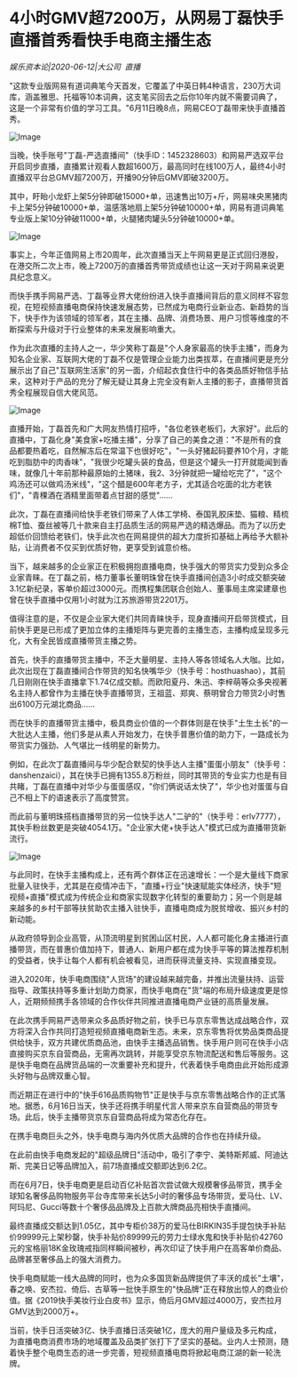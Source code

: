 # 4小时GMV超7200万，从网易丁磊快手直播首秀看快手电商主播生态

*娱乐资本论|2020-06-12|大公司 
                                                直播*

"这款专业版网易有道词典笔今天首发，它覆盖了中英日韩4种语言，230万大词库，涵盖雅思、托福等10本词典，这支笔买回去之后你10年内就不需要词典了，这是一个非常有价值的学习工具。"6月11日晚8点，网易CEO丁磊带来快手直播首秀。

![Image](http://pb3.pstatp.com/large/pgc-image/9035cc8ca85443d0982a196fe10a8cb8)

当晚，快手账号"丁磊-严选直播间"（快手ID：1452328603）和网易严选双平台开启同步直播，直播累计观看人数超1600万，最高同时在线100万人，最终4小时直播双平台总GMV超7200万，开播90分钟后GMV即破3200万。

其中，盱眙小龙虾上架5分钟即破15000+单，迅速售出10万+斤，网易味央黑猪肉卡上架5分钟破10000+单，温感落地扇上架5分钟破10000+单，网易有道词典笔专业版上架10分钟破11000+单，火腿猪肉罐头5分钟破10000+单。

![Image](http://pb3.pstatp.com/large/pgc-image/1a89a3d3e86847c58424e3c3bc613bd5)

事实上，今年正值网易上市20周年，此次直播当天上午网易更是正式回归港股，在港交所二次上市，晚上7200万的直播首秀带货成绩也让这一天对于网易来说更具纪念意义。

而快手携手网易严选、丁磊等业界大佬纷纷进入快手直播间背后的意义同样不容忽视，在短视频直播电商保持快速发展态势，已然成为电商行业新业态、新趋势的当下，快手作为该领域的领军者，其在主播、品牌、消费场景、用户习惯等维度的不断探索与升级对于行业整体的未来发展影响重大。

作为此次直播的主持人之一，华少笑称丁磊是"个人身家最高的快手主播"，而身为知名企业家、互联网大佬的丁磊不仅是管理企业能力出类拔萃，在直播间更是充分展示出了自己"互联网生活家"的另一面，介绍起衣食住行中的各类品质好物信手拈来，这种对于产品的充分了解无疑让其身上完全没有新人主播的影子，直播带货首秀全程展现自信大佬风范。

![Image](http://pb3.pstatp.com/large/pgc-image/aedb619a6103449e9d1b342aea7e2fde)

直播开始，丁磊首先和广大网友热情打招呼，"各位老铁老板们，大家好"。此后的直播中，丁磊化身"美食家+吃播主播"，分享了自己的美食之道："不是所有的食品都要热着吃，自然解冻后在常温下也很好吃"，"一头好猪起码要养10个月，才能吃到脂肪中的肉香味"，"我很少吃罐头装的食品，但是这个罐头一打开就能闻到香味，就像几十年前那种最原始的土猪味，我2、3分钟就把一罐给吃完了"，"这个鸡汤还可以做鸡汤米线"，"这个醋是600年老方子，尤其适合吃面的北方老铁们"，"青稞酒在酒精里面带着点甘甜的感觉"……

此次，丁磊在直播间给快手老铁们带来了人体工学椅、泰国乳胶床垫、猫粮、精梳棉T恤、蚕丝被等几十款来自主打品质生活的网易严选的精选爆品。而为了以历史超低价回馈给老铁们，快手此次也在网易提供的超大力度折扣基础上再给予大额补贴，让消费者不仅买到优质好物，更享受到诚意价格。

当下，越来越多的企业家正在积极拥抱直播电商，快手强大的带货实力受到众多企业家青睐。在丁磊之前，格力董事长董明珠曾在快手直播间创造3小时成交额突破3.1亿新纪录，客单价超过3000元。而携程集团联合创始人、董事局主席梁建章也曾在快手直播中仅用1小时就为江苏旅游带货2201万。

值得注意的是，不仅是企业家大佬们共同青睐快手，现身直播间开启带货模式，目前快手更是已形成了更加立体的主播矩阵与更完善的主播生态，主播构成呈现多元化，大有全民皆成直播带货主播之势。

首先，快手的直播带货主播中，不乏大量明星、主持人等各领域名人大咖。比如，此次出现在丁磊直播间合作带货的知名快嘴华少（快手号：hosthuashao），其前几日刚刚在快手直播拿下1.74亿成交额。而欧阳夏丹、朱迅、李梓萌等众多央视著名主持人都曾作为主播在快手直播带货，王祖蓝、郑爽、蔡明曾合力带货2小时售出6100万元湖北商品……

而在快手的直播带货主播中，极具商业价值的一个群体则是在快手"土生土长"的一大批达人主播，他们多是从素人开始发力，在快手普惠价值的助力下，一路成长为带货实力强劲、人气堪比一线明星的新势力。

例如，在此次丁磊直播间与华少配合默契的快手达人主播"蛋蛋小朋友"（快手号：danshenzaici），其在快手已拥有1355.8万粉丝，同时其带货的专业实力也是有目共睹，丁磊在直播中对华少与蛋蛋感叹，"你们俩说话太快了"，华少也对蛋蛋与自己不相上下的语速表示了高度赞赏。

而此前与董明珠搭档直播带货的另一位快手达人"二驴的"（快手号：erlv7777），其快手粉丝数更是突破4054.1万。"企业家大佬+快手达人"模式已成为直播带货新流行。

![Image](http://pb3.pstatp.com/large/pgc-image/5fbea110510445388672b0eada8f09f7)

与此同时，在快手主播构成上，还有两个群体正在迅速增长：一个是大量线下商家批量入驻快手，尤其是在疫情冲击下，"直播+行业"快速赋能实体经济，快手"短视频+直播"模式成为传统企业和商家实现数字化转型的重要助力；另一个则是越来越多的乡村干部等扶贫助农主播入驻快手，直播电商成为脱贫增收、振兴乡村的新动能。

从政府领导到企业高管，从顶流明星到贫困山区村民，人人都可能化身主播进行直播带货，而在普惠价值加持下，普通人、新用户都在成为快手平等的算法推荐机制的受益者，快手让每个人都有机会被看见，进而获得流量支持、实现直播变现。

进入2020年，快手电商围绕"人货场"的建设越来越完备，并推出流量扶持、运营指导、政策扶持等多重计划助力商家，而快手电商在"货"端的布局升级速度更是惊人，近期频频携手各领域的合作伙伴共同推进直播电商产业链的高质量发展。

在此次携手网易严选带来众多品质好物之前，快手已与京东零售达成战略合作，双方将深入合作共同打造短视频直播电商新生态。未来，京东零售将优势品类商品提供给快手，双方共建优质商品池，由快手主播选品销售。快手用户则可在快手小店直接购买京东自营商品，无需再次跳转，并能享受京东物流配送和售后等服务。这是快手电商在品牌货品端的一次重要补充和提升，代表着快手电商由此开始形成源头好物与品牌双重心智。

而近期正在进行中的"快手616品质购物节"正是快手与京东零售战略合作的正式落地。据悉，6月16日当天，快手还将携手明星代言人带来京东自营商品的带货专场。此后，快手主播带货京东自营商品将成为常态化存在。

在携手电商巨头之外，快手电商与海内外优质大品牌的合作也在持续升级。

在此前由快手电商发起的"超级品牌日"活动中，吸引了李宁、美特斯邦威、阿迪达斯、完美日记等品牌加入，前7场直播成交额即达到6.2亿。

而在6月7日，快手电商更是启动百亿补贴首次尝试做大规模奢侈品带货，携手全球知名奢侈品购物服务平台寺库带来长达5小时的奢侈品专场带货，爱马仕、LV、阿玛尼、Gucci等数十个奢侈品品牌及上百款大牌商品亮相快手直播间。

最终直播成交额达到1.05亿，其中专柜价38万的爱马仕BIRKIN35手提包快手补贴价99999元上架秒罄，快手补贴价89999元的劳力士绿水鬼和快手补贴价42760元的宝格丽18K金玫瑰戒指同样瞬间被秒，再次印证了快手用户在高客单价商品、品牌甚至奢侈品上的强大消费力。

快手电商赋能一线大品牌的同时，也为众多国货新品牌提供了丰沃的成长"土壤"，春之唤、安杰拉、倚后、古草等一批快手原生的"快品牌"正在释放出惊人的商业价值。据《2019快手美妆行业白皮书》显示，倚后月GMV超过4000万，安杰拉月GMV达到2000万+。

当前，快手日活突破3亿、快手直播日活突破1亿，庞大的用户量级及多元构成，为直播电商消费市场的地域覆盖及品类扩张打下了坚实的基础。业内人士预测，随着快手整个电商生态的进一步完善，短视频直播电商将掀起电商江湖的新一轮洗牌。

